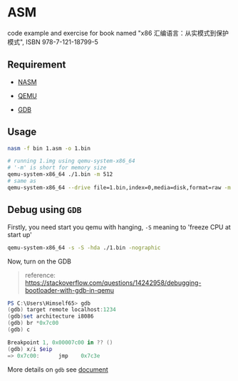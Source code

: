 # ASM

code example and exercise for book named "x86 汇编语言：从实模式到保护模式", ISBN 978-7-121-18799-5

## Requirement

- [NASM](https://www.nasm.us/)

- [QEMU](https://www.qemu.org/)

- [GDB](http://www.gnu.org/software/gdb)

## Usage

```bash
nasm -f bin 1.asm -o 1.bin
```

```bash
# running 1.img using qemu-system-x86_64
# '-m' is short for memory size
qemu-system-x86_64 ./1.bin -m 512
# same as
qemu-system-x86_64 --drive file=1.bin,index=0,media=disk,format=raw -m 512
```

## Debug using `GDB`

Firstly, you need start you qemu with hanging, `-S` meaning to 'freeze CPU at start up'

```bash
qemu-system-x86_64 -s -S -hda ./1.bin -nographic
```

Now, turn on the GDB

> reference: https://stackoverflow.com/questions/14242958/debugging-bootloader-with-gdb-in-qemu

```powershell
PS C:\Users\Himself65> gdb
(gdb) target remote localhost:1234
(gdb)set architecture i8086
(gdb) br *0x7c00
(gdb) c

Breakpoint 1, 0x00007c00 in ?? ()
(gdb) x/i $eip
=> 0x7c00:      jmp    0x7c3e
```

More details on `gdb` see [document](https://sourceware.org/gdb/current/onlinedocs/gdb/)
